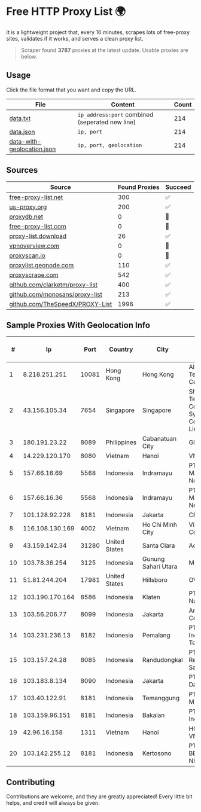 
# Free HTTP Proxy List 🌍

It is a lightweight project that, every 10 minutes, scrapes lots of free-proxy sites, validates if it works, and serves a clean proxy list.


> Scraper found **3787** proxies at the latest update. Usable proxies are below.

## Usage

Click the file format that you want and copy the URL.


|File|Content|Count|
|----|-------|-----|
|[data.txt](https://raw.githubusercontent.com/themiralay/Proxy-List-World/master/data.txt)|`ip_address:port` combined (seperated new line)|214|
|[data.json](https://raw.githubusercontent.com/themiralay/Proxy-List-World/master/data.json)|`ip, port`|214|
|[data-with-geolocation.json](https://raw.githubusercontent.com/themiralay/Proxy-List-World/master/data-with-geolocation.json)|`ip, port, geolocation`|214|

## Sources

|Source|Found Proxies|Succeed|
|------|-------------|-------|
|[free-proxy-list.net](https://free-proxy-list.net)|300|✅|
|[us-proxy.org](https://www.us-proxy.org)|200|✅|
|[proxydb.net](http://proxydb.net)|0|🚫|
|[free-proxy-list.com](https://free-proxy-list.com/?page=&port=&type%5B%5D=http&type%5B%5D=https&up_time=0&search=Search)|0|🚫|
|[proxy-list.download](https://www.proxy-list.download/HTTP)|26|✅|
|[vpnoverview.com](https://vpnoverview.com/privacy/anonymous-browsing/free-proxy-servers)|0|🚫|
|[proxyscan.io](https://www.proxyscan.io)|0|🚫|
|[proxylist.geonode.com](https://proxylist.geonode.com/api/proxy-list?limit=300&page=1&sort_by=lastChecked&sort_type=desc&protocols=http,https)|110|✅|
|[proxyscrape.com](https://api.proxyscrape.com/v2/?request=displayproxies&protocol=http&timeout=10000&country=all&ssl=all&anonymity=all)|542|✅|
|[github.com/clarketm/proxy-list](https://raw.githubusercontent.com/clarketm/proxy-list/master/proxy-list-raw.txt)|400|✅|
|[github.com/monosans/proxy-list](https://raw.githubusercontent.com/monosans/proxy-list/main/proxies/http.txt)|213|✅|
|[github.com/TheSpeedX/PROXY-List](https://raw.githubusercontent.com/TheSpeedX/PROXY-List/master/http.txt)|1996|✅|


## Sample Proxies With Geolocation Info

|#|Ip|Port|Country|City|Internet Service Provider|
|-|--|----|-------|----|-------------------------|
|1|8.218.251.251|10081|Hong Kong|Hong Kong|Alibaba (US) Technology Co., Ltd.|
|2|43.156.105.34|7654|Singapore|Singapore|Shenzhen Tencent Computer Systems Company Limited|
|3|180.191.23.22|8089|Philippines|Cabanatuan City|Globe Telecom|
|4|14.229.120.170|8080|Vietnam|Hanoi|VNPT|
|5|157.66.16.69|5568|Indonesia|Indramayu|PT Mitra Mandiri Network|
|6|157.66.16.36|5568|Indonesia|Indramayu|PT Mitra Mandiri Network|
|7|101.128.92.228|8181|Indonesia|Jakarta|CBN|
|8|116.108.130.169|4002|Vietnam|Ho Chi Minh City|Viettel Corporation|
|9|43.159.142.34|31280|United States|Santa Clara|Aceville Pte.ltd|
|10|103.78.36.254|3125|Indonesia|Gunung Sahari Utara|MORATELINDO|
|11|51.81.244.204|17981|United States|Hillsboro|OVH SAS|
|12|103.190.170.164|8586|Indonesia|Klaten|PT Ring Media Nusantara|
|13|103.56.206.77|8099|Indonesia|Jakarta|Argon Data Communication|
|14|103.231.236.13|8182|Indonesia|Pemalang|PT Level Indodata Teknologi|
|15|103.157.24.28|8085|Indonesia|Randudongkal|PT Dapur Remaja Multi Sarana|
|16|103.183.8.134|8090|Indonesia|Jakarta|PT Cepat Multi Data|
|17|103.40.122.91|8181|Indonesia|Temanggung|PT DINAMIKA MEDIAKOM|
|18|103.159.96.151|8181|Indonesia|Bakalan|PT Jinde Grup Indonesia|
|19|42.96.16.158|1311|Vietnam|Hanoi|HOALAC-VNNIC|
|20|103.142.255.12|8181|Indonesia|Kertosono|PT.CITRA BERDIKARI NUSANTARA|



## Contributing

Contributions are welcome, and they are greatly appreciated! Every
little bit helps, and credit will always be given.

